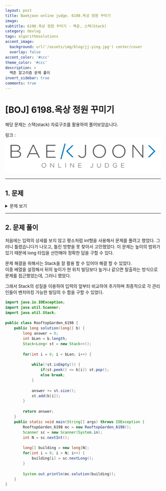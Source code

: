 ```yaml
---
layout: post
title: Baekjoon online judge. 6198.옥상 정원 꾸미기
image: 
subtitle: 6198.옥상 정원 꾸미기 - 백준, 스택(Stack)
category: devlog
tags: algorithmsolutions
accent_image: 
  background: url('/assets/img/blog/jj-ying.jpg') center/cover
  overlay: false
accent_color: '#ccc'
theme_color: '#ccc'
description: >
  백준 알고리즘 문제 풀이
invert_sidebar: true
comments: true
---
```


# [BOJ] 6198.옥상 정원 꾸미기
해당 문제는 스택(stack) 자료구조를 활용하여 풀어보았습니다.

링크 :
[![image](/assets/img/algo_img/baekjoon_logo.png)](https://www.acmicpc.net/problem/6198)

---
## 1. 문제
<details>
<summary>문제 보기</summary>
<div markdown="1">

|시간 제한|메모리 제한|
|------|---|
|1 초|128 MB|

도시에는 N개의 빌딩이 있다.

빌딩 관리인들은 매우 성실 하기 때문에, 다른 빌딩의 옥상 정원을 벤치마킹 하고 싶어한다.

i번째 빌딩의 키가 hi이고, 모든 빌딩은 일렬로 서 있고 오른쪽으로만 볼 수 있다.

i번째 빌딩 관리인이 볼 수 있는 다른 빌딩의 옥상 정원은 i+1, i+2, .... , N이다.

그런데 자신이 위치한 빌딩보다 높거나 같은 빌딩이 있으면 그 다음에 있는 모든 빌딩의 옥상은 보지 못한다.

예) N=6, H = {10, 3, 7, 4, 12, 2}인 경우

```
             =   
 =           =   
 =     -     =   
 =     =     =        -> 관리인이 보는 방향   
 =  -  =  =  =    
 =  =  =  =  =  =    
10  3  7  4  12 2     -> 빌딩의 높이   
[1][2][3][4][5][6]    -> 빌딩의 번호    
```

 - 1번 관리인은 2, 3, 4번 빌딩의 옥상을 확인할 수 있다.
 - 2번 관리인은 다른 빌딩의 옥상을 확인할 수 없다.
 - 3번 관리인은 4번 빌딩의 옥상을 확인할 수 있다.
 - 4번 관리인은 다른 빌딩의 옥상을 확인할 수 없다.
 - 5번 관리인은 6번 빌딩의 옥상을 확인할 수 있다.
 - 6번 관리인은 마지막이므로 다른 빌딩의 옥상을 확인할 수 없다.

따라서, 관리인들이 옥상정원을 확인할 수 있는 총 수는 3 + 0 + 1 + 0 + 1 + 0 = 5이다.


### 입력(Input)

 - 첫 번째 줄에 빌딩의 개수 N이 입력된다.(1 ≤ N ≤ 80,000)
 - 두 번째 줄 부터 N+1번째 줄까지 각 빌딩의 높이가 hi 입력된다. (1 ≤ hi ≤ 1,000,000,000)

### 출력(Output)

 - 각 관리인들이 벤치마킹이 가능한 빌딩의 수의 합을 출력한다.

</div>
</details>

---

## 2. 문제 풀이

처음에는 입력의 상세를 보지 않고 평소처럼 int형을 사용해서 문제를 풀려고 했었다. 그러니 틀렸습니다가 나오고, 틀린 방향을 못 찾아서 고민했었다. 이 문제는 높이의 범위가 있기 때문에 long 타입을 선언해야 정확한 답을 구할 수 있다.

문제 해결을 위해서는 Stack을 잘 활용 할 수 있어야 해결 할 수 있었다.   
이중 배열을 설정해서 뒤의 높이가 현 위치 빌딩보다 높거나 같으면 탈출하는 방식으로 문제를 접근했었는데, 그러니 했었다.

그래서 Stack의 성질을 이용하여 입력의 앞부터 비교하여 추가하며 최종적으로 각 관리인들이 벤치마킹 가능한 빌딩의 수 합을 구할 수 있었다.   


```java
import java.io.IOException;
import java.util.Scanner;
import java.util.Stack;

public class RooftopGarden_6198 {
    public long solution(long[] b) {
        long answer = 0;
        int bLen = b.length;
        Stack<Long> st = new Stack<>();

        for(int i = 0; i < bLen; i++) {
            
            while(!st.isEmpty()) {
                if(st.peek() <= b[i]) st.pop();
                else break;
            }

            answer += st.size();
            st.add(b[i]);
        }

        return answer;
    }
    public static void main(String[] args) throws IOException {
        RooftopGarden_6198 mc = new RooftopGarden_6198();
        Scanner sc = new Scanner(System.in);
        int N = sc.nextInt();

        long[] building = new long[N];
        for(int i = 0; i < N; i++) {
            building[i] = sc.nextLong();
        }

        System.out.println(mc.solution(building));
    }
}

```